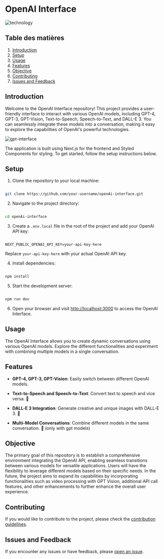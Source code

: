 #  OpenAI Interface

![technology](https://github.com/Cryserrrrr/openAi-interface/assets/66973532/776cdaa0-e06a-459f-ac5e-0b1be5d70361)

 ## Table des matières
1. [Introduction](#introduction)
2. [Setup](#setup)
3. [Usage](#usage)
4. [Features](#features)
5. [Objective](#Objective)
6. [Contributing](#contributing)
7. [Issues and Feedback](#issues)

##  Introduction<a id="introduction"></a>

Welcome to the OpenAI Interface repository! This project provides a user-friendly interface to interact with various OpenAI models, including GPT-4, GPT-3, GPT-Vision, Text-to-Speech, Speech-to-Text, and DALL-E 3. You can seamlessly integrate these models into a conversation, making it easy to explore the capabilities of OpenAI's powerful technologies.

![gpt-interface](https://github.com/Cryserrrrr/openAi-interface/assets/66973532/e0f7aaad-9b16-4bee-bc2a-bbf495b0c598)

The application is built using Next.js for the frontend and Styled Components for styling. To get started, follow the setup instructions below.

##  Setup<a id="setup"></a>

1. Clone the repository to your local machine:

```bash

git clone https://github.com/your-username/openAi-interface.git

```

2. Navigate to the project directory:

```bash

cd openAi-interface

```

3. Create a `.env.local` file in the root of the project and add your OpenAI API key:

```env

NEXT_PUBLIC_OPENAI_API_KEY=your-api-key-here

```

Replace `your-api-key-here` with your actual OpenAI API key.

4. Install dependencies:

```bash

npm install

```

5. Start the development server:

```bash

npm run dev

```  

6. Open your browser and visit [http://localhost:3000](http://localhost:3000) to access the OpenAI Interface.

##  Usage<a id="usage"></a>

The OpenAI Interface allows you to create dynamic conversations using various OpenAI models. Explore the different functionalities and experiment with combining multiple models in a single conversation.

##  Features<a id="features"></a>

- **GPT-4, GPT-3, GPT-Vision**: Easily switch between different OpenAI models.

- **Text-to-Speech and Speech-to-Text**: Convert text to speech and vice versa. 🚧

- **DALL-E 3 Integration**: Generate creative and unique images with DALL-E 3. 🚧

- **Multi-Model Conversations**: Combine different models in the same conversation. 🚧 (only with gpt models)

## Objective<a id="objective"></a>

The primary goal of this repository is to establish a comprehensive environment integrating the OpenAI API, enabling seamless transitions between various models for versatile applications. Users will have the flexibility to leverage different models based on their specific needs. In the future, the project aims to expand its capabilities by incorporating functionalities such as video processing with GPT Vision, additional API call features, and other enhancements to further enhance the overall user experience.

##  Contributing<a id="contributing"></a>

If you would like to contribute to the project, please check the [contribution guidelines](CONTRIBUTING.md).

##  Issues and Feedback<a id="issues"></a>

If you encounter any issues or have feedback, please [open an issue](https://github.com/Cryserrrrr/openAi-interface/issues).
